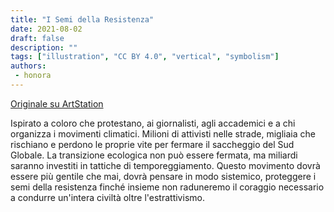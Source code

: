 ```yaml
---
title: "I Semi della Resistenza"
date: 2021-08-02
draft: false
description: ""
tags: ["illustration", "CC BY 4.0", "vertical", "symbolism"]
authors:
 - honora
---
```


[Originale su ArtStation](https://efflam.artstation.com/projects/3dOnwA)

Ispirato a coloro che protestano, ai giornalisti, agli accademici e a chi organizza i movimenti climatici. Milioni di attivisti nelle strade, migliaia che rischiano e perdono le proprie vite per fermare il saccheggio del Sud Globale. La transizione ecologica non può essere fermata, ma miliardi saranno investiti in tattiche di temporeggiamento. Questo movimento dovrà essere più gentile che mai, dovrà pensare in modo sistemico, proteggere i semi della resistenza finché insieme non raduneremo il coraggio necessario a condurre un'intera civiltà oltre l'estrattivismo.
